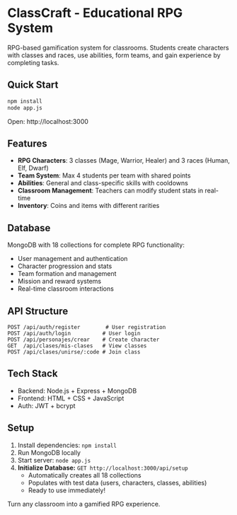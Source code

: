 # ClassCraft - Educational RPG System

RPG-based gamification system for classrooms. Students create characters with classes and races, use abilities, form teams, and gain experience by completing tasks.

## Quick Start

```bash
npm install
node app.js
```

Open: http://localhost:3000

## Features

- **RPG Characters**: 3 classes (Mage, Warrior, Healer) and 3 races (Human, Elf, Dwarf)
- **Team System**: Max 4 students per team with shared points
- **Abilities**: General and class-specific skills with cooldowns
- **Classroom Management**: Teachers can modify student stats in real-time
- **Inventory**: Coins and items with different rarities

## Database

MongoDB with 18 collections for complete RPG functionality:
- User management and authentication
- Character progression and stats
- Team formation and management
- Mission and reward systems
- Real-time classroom interactions

## API Structure

```
POST /api/auth/register        # User registration
POST /api/auth/login          # User login
POST /api/personajes/crear    # Create character
GET  /api/clases/mis-clases   # View classes
POST /api/clases/unirse/:code # Join class
```

## Tech Stack

- Backend: Node.js + Express + MongoDB
- Frontend: HTML + CSS + JavaScript
- Auth: JWT + bcrypt

## Setup

1. Install dependencies: `npm install`
2. Run MongoDB locally
3. Start server: `node app.js`
4. **Initialize Database:** `GET http://localhost:3000/api/setup`
   - Automatically creates all 18 collections
   - Populates with test data (users, characters, classes, abilities)
   - Ready to use immediately!

Turn any classroom into a gamified RPG experience.
